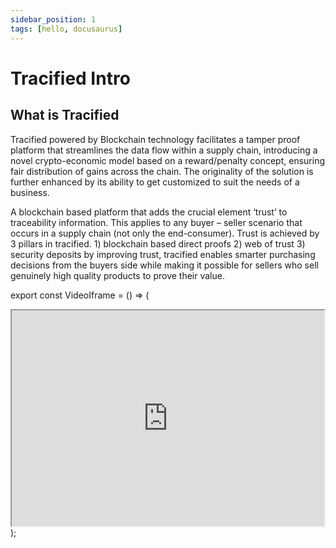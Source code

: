 ```yaml
---
sidebar_position: 1
tags: [hello, docusaurus]
---
```


# Tracified Intro 


## What is Tracified



<VideoIframe></VideoIframe>

Tracified powered by Blockchain technology facilitates a tamper proof platform that streamlines the data flow within a supply chain, introducing a novel crypto-economic model based on a reward/penalty concept, ensuring fair distribution of gains across the chain. The originality of the solution is further enhanced by its ability to get customized to suit the needs of a business. 

A blockchain based platform that adds the crucial element ‘trust’ to traceability information. This applies to any buyer – seller scenario that occurs in a supply chain (not only the end-consumer). Trust is achieved by 3 pillars in tracified. 1) blockchain based direct proofs 2) web of trust 3) security deposits by improving trust, tracified enables smarter purchasing decisions from the buyers side while making it possible for sellers who sell genuinely high quality products to prove their value. 




export const VideoIframe = () => (
  <div>
      <iframe width="500" height="345" src="https://www.youtube.com/embed/d4WY6D_LkVg">
      </iframe>
  </div>
);

